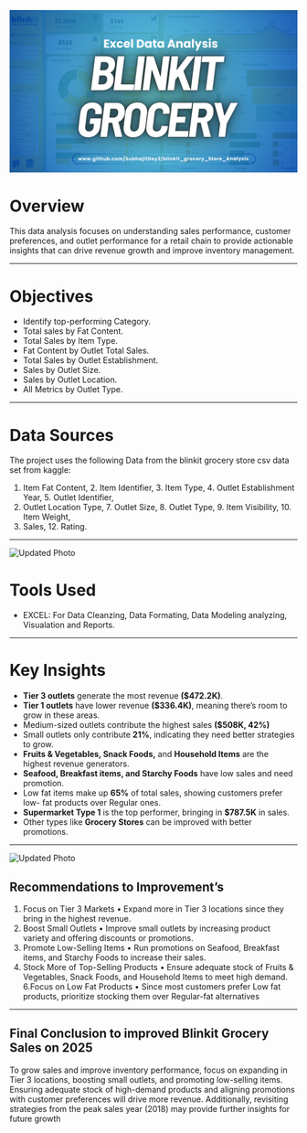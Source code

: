 ![Updated Photo](https://github.com/SubhajitDey2/blinkit_grocery_analysis/blob/main/blinkitgroceryanalysis.png)
# Overview
This data analysis focuses on understanding sales performance, customer preferences, and outlet performance for a retail chain to provide actionable insights that can drive revenue growth and improve inventory management.
__________________________________________________________________________________________________________________________________________________________________________________________

# Objectives
* Identify top-performing Category.
* Total sales by Fat Content.
* Total Sales by Item Type.
* Fat Content by Outlet Total Sales.
* Total Sales by Outlet Establishment.
* Sales by Outlet Size.
* Sales by Outlet Location.
* All Metrics by Outlet Type.
___________________________________________________________________________________________________________________________________________________________________________________________

# Data Sources

The project uses the following Data from the blinkit grocery store csv data set from kaggle:

1. Item Fat Content, 2. Item Identifier, 3. Item Type, 4. Outlet Establishment Year, 5. Outlet Identifier,
6. Outlet Location Type, 7. Outlet Size, 8. Outlet Type, 9. Item Visibility, 10. Item Weight,
11. Sales, 12. Rating.
___________________________________________________________________________________________________________________________________________________________________________________________
![Updated Photo](https://github.com/SubhajitDey2/blinkit_grocery_store_analysis/blob/main/data_set_stored.PNG)


# Tools Used

* EXCEL: For Data Cleanzing, Data Formating, Data Modeling analyzing, Visualation and Reports.
__________________________________________________________________________________________________________________________________________________________________________________________

# Key Insights

* **Tier 3 outlets** generate the most revenue **($472.2K)**. 
* **Tier 1 outlets** have lower revenue **($336.4K)**, meaning there’s room to grow in these areas.
* Medium-sized outlets contribute the highest sales **($508K, 42%)**
* Small outlets only contribute **21%**, indicating they need better strategies to grow.
* **Fruits & Vegetables, Snack Foods,** and **Household Items** are the highest revenue generators.
* **Seafood, Breakfast items, and Starchy Foods** have low sales and need promotion.
* Low fat items make up **65%** of total sales, showing customers prefer low- fat products over Regular ones.
*  **Supermarket Type 1** is the top performer, bringing in **$787.5K** in sales.
*   Other types like **Grocery Stores** can be improved with better promotions.

__________________________________________________________________________________________________________________________________________________________________________________________________
![Updated Photo](https://github.com/SubhajitDey2/blinkit_grocery_store_analysis/blob/main/Visualization.PNG)


## Recommendations to Improvement’s

1. Focus on Tier 3 Markets
• Expand more in Tier 3 locations since they bring in the highest revenue.
2. Boost Small Outlets
• Improve small outlets by increasing product variety and offering discounts or promotions.
3. Promote Low-Selling Items
• Run promotions on Seafood, Breakfast items, and Starchy Foods to increase their sales.
4. Stock More of Top-Selling Products
• Ensure adequate stock of Fruits & Vegetables, Snack Foods, and Household Items to meet high 
demand.
6.Focus on Low Fat Products 
• Since most customers prefer Low fat products, prioritize stocking them over Regular-fat 
alternatives


__________________________________________________________________________________________________________________________________________
## Final Conclusion to improved Blinkit Grocery Sales on 2025

To grow sales and improve inventory performance, focus on expanding in Tier 3 locations, boosting 
small outlets, and promoting low-selling items. Ensuring adequate stock of high-demand products 
and aligning promotions with customer preferences will drive more revenue. Additionally, revisiting 
strategies from the peak sales year (2018) may provide further insights for future growth


